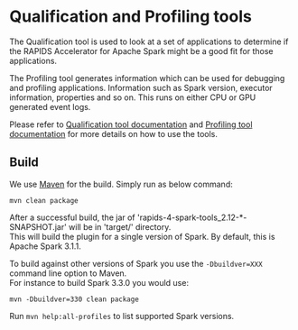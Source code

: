 # Qualification and Profiling tools

The Qualification tool is used to look at a set of applications to determine if the RAPIDS Accelerator for Apache Spark
might be a good fit for those applications.

The Profiling tool generates information which can be used for debugging and profiling applications.
Information such as Spark version, executor information, properties and so on. This runs on either CPU or
GPU generated event logs.

Please refer to [Qualification tool documentation](docs/spark-qualification-tool.md) 
and [Profiling tool documentation](docs/spark-profiling-tool.md)
for more details on how to use the tools.

## Build

We use [Maven](https://maven.apache.org) for the build. Simply run as below command:

```shell script
mvn clean package
```

After a successful build, the jar of 'rapids-4-spark-tools_2.12-*-SNAPSHOT.jar' will be in 'target/' directory.  
This will build the plugin for a single version of Spark. By default, this is Apache Spark 3.1.1.

To build against other versions of Spark you use the `-Dbuildver=XXX` command line option to Maven.  
For instance to build Spark 3.3.0 you would use:

```shell script
mvn -Dbuildver=330 clean package
```

Run `mvn help:all-profiles` to list supported Spark versions.
